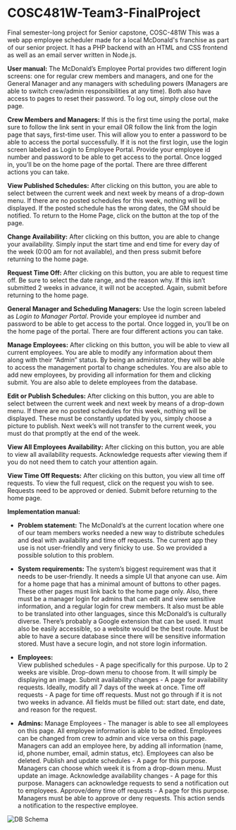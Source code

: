 # COSC481W-Team3-FinalProject
Final semester-long project for Senior capstone, COSC-481W
This was a web app employee scheduler made for a local McDonald's franchise as part of our senior project.
It has a PHP backend with an HTML and CSS frontend as well as an email server written in Node.js.

**User manual:** 
The McDonald’s Employee Portal provides two different login screens: one for regular crew members and managers, and one for the General Manager and any managers with scheduling powers (Managers are able to switch crew/admin responsibilities at any time). Both also have access to pages to reset their password. To log out, simply close out the page.

**Crew Members and Managers:**
If this is the first time using the portal, make sure to follow the link sent in your email OR follow the link from the login page that says, first-time user. This will allow you to enter a password to be able to access the portal successfully.
If it is not the first login, use the login screen labeled as Login to Employee Portal. Provide your employee id number and password to be able to get access to the portal. Once logged in, you’ll be on the home page of the portal. There are three different actions you can take. 

**View Published Schedules:**
After clicking on this button, you are able to select between the current week and next week by means of a drop-down menu. If there are no posted schedules for this week, nothing will be displayed. If the posted schedule has the wrong dates, the GM should be notified. To return to the Home Page, click on the button at the top of the page.

**Change Availability:**
After clicking on this button, you are able to change your availability. Simply input the start time and end time for every day of the week (0:00 am for not available), and then press submit before returning to the home page.

**Request Time Off:**
After clicking on this button, you are able to request time off. Be sure to select the date range, and the reason why. If this isn’t submitted 2 weeks in advance, it will not be accepted. Again, submit before returning to the home page.

**General Manager and Scheduling Managers:**
Use the login screen labeled as *Login to Manager Portal*. Provide your employee id number and password to be able to get access to the portal. Once logged in, you’ll be on the home page of the portal. There are four different actions you can take. 

**Manage Employees:**
After clicking on this button, you will be able to view all current employees. You are able to modify any information about them along with their “Admin” status. By being an administrator, they will be able to access the management portal to change schedules. You are also able to add new employees, by providing all information for them and clicking submit. You are also able to delete employees from the database.

**Edit or Publish Schedules:**
After clicking on this button, you are able to select between the current week and next week by means of a drop-down menu. If there are no posted schedules for this week, nothing will be displayed. These must be constantly updated by you, simply choose a picture to publish. Next week’s will not transfer to the current week, you must do that promptly at the end of the week.

**View All Employees Availability:**
After clicking on this button, you are able to view all availability requests. Acknowledge requests after viewing them if you do not need them to catch your attention again.

**View Time Off Requests:**
After clicking on this button, you view all time off requests. To view the full request, click on the request you wish to see. Requests need to be approved or denied. Submit before returning to the home page.

**Implementation manual:** 
* **Problem statement:**
The McDonald’s at the current location where one of our team members works needed a new way to distribute schedules and deal with availability and time off requests. The current app they use is not user-friendly and very finicky to use. So we provided a possible solution to this problem.

* **System requirements:**
The system’s biggest requirement was that it needs to be user-friendly. It needs a simple UI that anyone can use. Aim for a home page that has a minimal amount of buttons to other pages. These other pages must link back to the home page only. Also, there must be a manager login for admins that can edit and view sensitive information, and a regular login for crew members.
It also must be able to be translated into other languages, since this McDonald’s is culturally diverse. There’s probably a Google extension that can be used. It must also be easily accessible, so a website would be the best route.
Must be able to have a secure database since there will be sensitive information stored.
Must have a secure login, and not store login information.

* **Employees:**  
View published schedules - A page specifically for this purpose. Up to 2 weeks are visible. Drop-down menu to choose from. It will simply be displaying an image.
Submit availability changes - A page for availability requests. Ideally, modify all 7 days of the week at once.
Time off requests - A page for time off requests. Must not go through if it is not two weeks in advance. All fields must be filled out: start date, end date, and reason for the request.

* **Admins:**
Manage Employees - The manager is able to see all employees on this page. All employee information is able to be edited. Employees can be changed from crew to admin and vice versa on this page. Managers can add an employee here, by adding all information (name, id, phone number, email, admin status, etc). Employees can also be deleted.
Publish and update schedules - A page for this purpose. Managers can choose which week it is from a drop-down menu. Must update an image.
Acknowledge availability changes - A page for this purpose. Managers can acknowledge requests to send a notification out to employees.
Approve/deny time off requests - A page for this purpose. Managers must be able to approve or deny requests. This action sends a notification to the respective employee.

![DB Schema](images/frybox.png "Database Schema")

